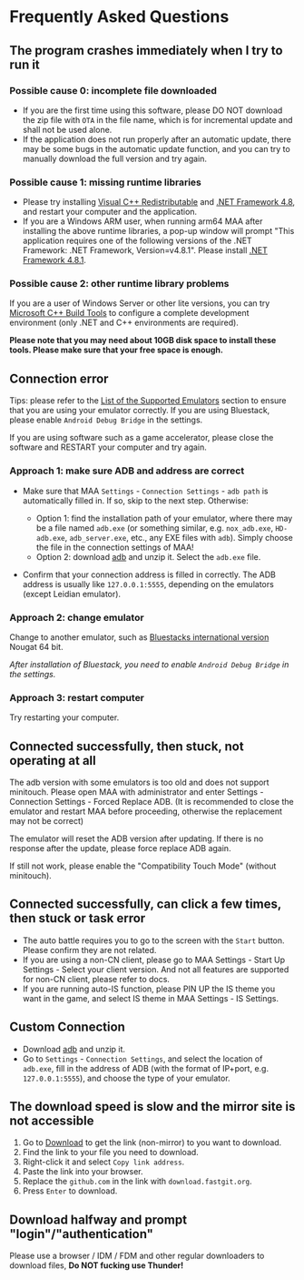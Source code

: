# Frequently Asked Questions

## The program crashes immediately when I try to run it

### Possible cause 0: incomplete file downloaded

- If you are the first time using this software, please DO NOT download the zip file with `OTA` in the file name, which is for incremental update and shall not be used alone.
- If the application does not run properly after an automatic update, there may be some bugs in the automatic update function, and you can try to manually download the full version and try again.

### Possible cause 1: missing runtime libraries

 - Please try installing [Visual C++ Redistributable](https://docs.microsoft.com/en/cpp/windows/latest-supported-vc-redist?view=msvc-160#visual-studio-2015-2017-2019-and-2022) and [.NET Framework 4.8](https://dotnet.microsoft.com/download/dotnet-framework/net48), and restart your computer and the application.
 - If you are a Windows ARM user, when running arm64 MAA after installing the above runtime libraries, a pop-up window will prompt "This application requires one of the following versions of the .NET Framework: .NET Framework, Version=v4.8.1". Please install [.NET Framework 4.8.1](https://dotnet.microsoft.com/en-us/download/dotnet-framework/net481).
 
### Possible cause 2: other runtime library problems

If you are a user of Windows Server or other lite versions, you can try [Microsoft C++ Build Tools](https://visualstudio.microsoft.com/visual-cpp-build-tools/) to configure a complete development environment (only .NET and C++ environments are required).

**Please note that you may need about 10GB disk space to install these tools. Please make sure that your free space is enough.**

## Connection error

Tips: please refer to the [List of the Supported Emulators](1.3-EMULATOR_SUPPORTS.md) section to ensure that you are using your emulator correctly. If you are using Bluestack, please enable `Android Debug Bridge` in the settings.

If you are using software such as a game accelerator, please close the software and RESTART your computer and try again.

### Approach 1: make sure ADB and address are correct

- Make sure that MAA `Settings` - `Connection Settings` - `adb path` is automatically filled in. If so, skip to the next step. Otherwise:
  - Option 1: find the installation path of your emulator, where there may be a file named `adb.exe` (or something similar, e.g. `nox_adb.exe`, `HD-adb.exe`, `adb_server.exe`, etc., any EXE files with `adb`). Simply choose the file in the connection settings of MAA!
  - Option 2: download [adb](https://dl.google.com/android/repository/platform-tools-latest-windows.zip) and unzip it. Select the `adb.exe` file.

- Confirm that your connection address is filled in correctly. The ADB address is usually like `127.0.0.1:5555`, depending on the emulators (except Leidian emulator).

### Approach 2: change emulator

Change to another emulator, such as [Bluestacks international version](https://www.bluestacks.com/download.html) Nougat 64 bit.

_After installation of Bluestack, you need to enable `Android Debug Bridge` in the settings._

### Approach 3: restart computer

Try restarting your computer.

## Connected successfully, then stuck, not operating at all

The adb version with some emulators is too old and does not support minitouch. Please open MAA with administrator and enter Settings - Connection Settings - Forced Replace ADB. (It is recommended to close the emulator and restart MAA before proceeding, otherwise the replacement may not be correct)

The emulator will reset the ADB version after updating. If there is no response after the update, please force replace ADB again.

If still not work, please enable the "Compatibility Touch Mode" (without minitouch).

## Connected successfully, can click a few times, then stuck or task error

- The auto battle requires you to go to the screen with the `Start` button. Please confirm they are not related.
- If you are using a non-CN client, please go to MAA Settings - Start Up Settings - Select your client version. And not all features are supported for non-CN client, please refer to docs.
- If you are running auto-IS function, please PIN UP the IS theme you want in the game, and select IS theme in MAA Settings - IS Settings.

## Custom Connection

- Download [adb](https://dl.google.com/android/repository/platform-tools-latest-windows.zip) and unzip it.
- Go to `Settings` - `Connection Settings`, and select the location of `adb.exe`, fill in the address of ADB (with the format of IP+port, e.g. `127.0.0.1:5555`), and choose the type of your emulator.

## The download speed is slow and the mirror site is not accessible

1. Go to [Download](../../README.md#Download) to get the link (non-mirror) to you want to download.
2. Find the link to your file you need to download.
3. Right-click it and select `Copy link address`.
4. Paste the link into your browser.
5. Replace the `github.com` in the link with `download.fastgit.org`.
6. Press `Enter` to download.

## Download halfway and prompt "login"/"authentication"

Please use a browser / IDM / FDM and other regular downloaders to download files, **Do NOT fucking use Thunder!**
